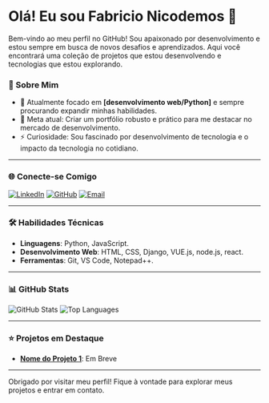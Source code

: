 # Olá! Eu sou Fabricio Nicodemos 👋

Bem-vindo ao meu perfil no GitHub! Sou apaixonado por desenvolvimento e estou sempre em busca de novos desafios e aprendizados. Aqui você encontrará uma coleção de projetos que estou desenvolvendo e tecnologias que estou explorando.

### 🚀 Sobre Mim

- 🌱 Atualmente focado em **[desenvolvimento web/Python]** e sempre procurando expandir minhas habilidades.
- 🎯 Meta atual: Criar um portfólio robusto e prático para me destacar no mercado de desenvolvimento.
- ⚡ Curiosidade: Sou fascinado por desenvolvimento de tecnologia e o impacto da tecnologia no cotidiano.

---

### 🌐 Conecte-se Comigo

[![LinkedIn](https://img.shields.io/badge/-LinkedIn-0e76a8?style=flat&logo=linkedin&logoColor=white)](link_do_LinkedIn)
[![GitHub](https://img.shields.io/badge/-GitHub-181717?style=flat&logo=github&logoColor=white)](https://github.com/SeuUsuario)
[![Email](https://img.shields.io/badge/-Email-D14836?style=flat&logo=gmail&logoColor=white)](mailto:seu.email@exemplo.com)

---

### 🛠️ Habilidades Técnicas

- **Linguagens**: Python, JavaScript.
- **Desenvolvimento Web**: HTML, CSS, Django, VUE.js, node.js, react.
- **Ferramentas**: Git, VS Code, Notepad++.

---

### 📊 GitHub Stats

![GitHub Stats](https://github-readme-stats.vercel.app/api?username=SeuUsuario&show_icons=true&theme=radical)
![Top Languages](https://github-readme-stats.vercel.app/api/top-langs/?username=SeuUsuario&layout=compact&theme=radical)

---

### ⭐ Projetos em Destaque

- **[Nome do Projeto 1](link_projeto1)**: Em Breve

---

Obrigado por visitar meu perfil! Fique à vontade para explorar meus projetos e entrar em contato.
